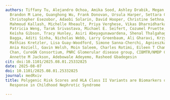 ```yaml
---
authors: Tiffany Tu, Alejandro Ochoa, Amika Sood, Ashley Drabik, Megan Chryst-Stangl,
  Brandon M Lane, Guanghong Wu, Frank Donovan, Ursula Harper, Settara Chandrasekharappa,
  Christopher Esezobor, Adaobi Solarin, David Hooper, Christine Sethna, Sandra Amaral,
  Mahmoud Kallash, Michelle Rheault, Priya Verghese, Vikas Dharnidharka, Eloise Salmon,
  Patricia Weng, Tarak Srivastava, Michael E. Seifert, Cozumel Pruette, David Selewski,
  Keisha Gibson, Tracy Hunley, Asiri Abeyagunawardena, Shenal Thalgahagoda, Arvind
  Bagga, Aditi Sinha, Nicholas Webb, Larry Greenbaum, Ali Gharavi, Krzysztof Kiryluk,
  Mathias Kretzler, Lisa Guay-Woodford, Simone Sanna-Cherchi, Agnieszka Bierzynska,
  Ania Koziell, Gavin Welsh, Moin Saleem, Charles Rotimi, Eileen T Chambers, Cliburn
  Chan, CureGN Consortium, PNRC Glomerular disease group, CIBMTR/NMDP Consortium,
  Annette M Jackson, Adebowale Adeyemo, Rasheed Gbadegesin
cit: doi:10.1101/2025.08.01.25332825
date: 2025-08-07
doi: 10.1101/2025.08.01.25332825
journal: medRxiv
title: Polygenic Risk Scores and HLA Class II Variants are Biomarkers of Corticosteroid
  Response in Childhood Nephrotic Syndrome

---
```

